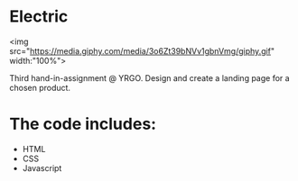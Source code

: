 # Electric

<img src="https://media.giphy.com/media/3o6Zt39bNVv1gbnVmg/giphy.gif" width:"100%">

Third hand-in-assignment @ YRGO. Design and create a landing page for a chosen product.

# The code includes:
<ul>
  <li>HTML</li>
  <li>CSS</li>
  <li>Javascript</li>
  </ul>
